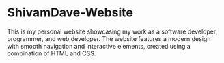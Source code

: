 # ShivamDave-Website
This is my personal website showcasing my work as a software developer, programmer, and web developer. The website features a modern design with smooth navigation and interactive elements, created using a combination of HTML and CSS.
